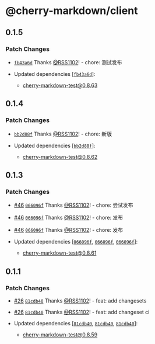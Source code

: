 # @cherry-markdown/client

## 0.1.5

### Patch Changes

- [`fb43a6d`](https://github.com/RSS1102/cherry-markdown/commit/fb43a6d46b3fcc761aabef0234276e4c525637f4) Thanks [@RSS1102](https://github.com/RSS1102)! - chore: 测试发布

- Updated dependencies [[`fb43a6d`](https://github.com/RSS1102/cherry-markdown/commit/fb43a6d46b3fcc761aabef0234276e4c525637f4)]:
  - cherry-markdown-test@0.8.63

## 0.1.4

### Patch Changes

- [`bb2d88f`](https://github.com/RSS1102/cherry-markdown/commit/bb2d88f98bcd549d3ffa37045876b0c313ad381c) Thanks [@RSS1102](https://github.com/RSS1102)! - chore: 新版

- Updated dependencies [[`bb2d88f`](https://github.com/RSS1102/cherry-markdown/commit/bb2d88f98bcd549d3ffa37045876b0c313ad381c)]:
  - cherry-markdown-test@0.8.62

## 0.1.3

### Patch Changes

- [#46](https://github.com/RSS1102/cherry-markdown/pull/46) [`066096f`](https://github.com/RSS1102/cherry-markdown/commit/066096fbac7c1383c913cdd0180294195d275846) Thanks [@RSS1102](https://github.com/RSS1102)! - chore: 尝试发布

- [#46](https://github.com/RSS1102/cherry-markdown/pull/46) [`066096f`](https://github.com/RSS1102/cherry-markdown/commit/066096fbac7c1383c913cdd0180294195d275846) Thanks [@RSS1102](https://github.com/RSS1102)! - chore: 发布

- [#46](https://github.com/RSS1102/cherry-markdown/pull/46) [`066096f`](https://github.com/RSS1102/cherry-markdown/commit/066096fbac7c1383c913cdd0180294195d275846) Thanks [@RSS1102](https://github.com/RSS1102)! - chore: 发布

- Updated dependencies [[`066096f`](https://github.com/RSS1102/cherry-markdown/commit/066096fbac7c1383c913cdd0180294195d275846), [`066096f`](https://github.com/RSS1102/cherry-markdown/commit/066096fbac7c1383c913cdd0180294195d275846), [`066096f`](https://github.com/RSS1102/cherry-markdown/commit/066096fbac7c1383c913cdd0180294195d275846)]:
  - cherry-markdown-test@0.8.61

## 0.1.1

### Patch Changes

- [#26](https://github.com/RSS1102/cherry-markdown/pull/26) [`81cdb40`](https://github.com/RSS1102/cherry-markdown/commit/81cdb4031183f226caeadfcf99a400fc6d61ad07) Thanks [@RSS1102](https://github.com/RSS1102)! - feat: add changesets

- [#26](https://github.com/RSS1102/cherry-markdown/pull/26) [`81cdb40`](https://github.com/RSS1102/cherry-markdown/commit/81cdb4031183f226caeadfcf99a400fc6d61ad07) Thanks [@RSS1102](https://github.com/RSS1102)! - feat: add changeset ci

- Updated dependencies [[`81cdb40`](https://github.com/RSS1102/cherry-markdown/commit/81cdb4031183f226caeadfcf99a400fc6d61ad07), [`81cdb40`](https://github.com/RSS1102/cherry-markdown/commit/81cdb4031183f226caeadfcf99a400fc6d61ad07), [`81cdb40`](https://github.com/RSS1102/cherry-markdown/commit/81cdb4031183f226caeadfcf99a400fc6d61ad07)]:
  - cherry-markdown-test@0.8.59
